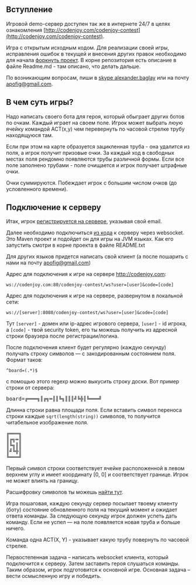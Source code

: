 <meta charset="UTF-8">

## Вступление

Игровой demo-сервер доступен так же в интернете 24/7 в целях
ознакомления [http://codenjoy.com/codenjoy-contest](http://codenjoy.com/codenjoy-contest).

Игра с открытым исходным кодом. Для реализации своей игры, исправления
ошибок в текущей и внесения других правок необходимо для начала
[форкнуть проект](https://github.com/codenjoyme/codenjoy.git).
В корне репозитория есть описание в файле Readme.md - там описано, что делать дальше.

По возникающим вопросам, пиши в [skype alexander.baglay](skype:alexander.baglay)
или на почту [apofig@gmail.com](mailto:apofig@gmail.com).

## В чем суть игры?

Надо написать своего бота для героя, который обыграет других ботов
по очкам. Каждый играет на своем поле. Игрок может выбрать люую ячейку
командой ACT(x,y) чем перевернуть по часовой стрелке трубу находящуюся там.

Если при этом на карте образуется зацикленная труба - она удалится из поля,
а игрок получит призовые очки. За каждый ход в свободных местах поля рендомно
появляются трубы различной формы. Если все поле заполнено трубами - поле очищается
и игрок получает штрафные очки. 

Очки суммируются. Побеждает игрок с большим числом очков (до условленного времени).

## Подключение к серверу

Итак, игрок [регистрируется на сервере](../../../register?gameName=moebius),
указывая свой email.

Далее необходимо подключиться [из кода](../../../resources/moebius/user/clients.zip)
к серверу через websocket. Это Maven проект и подойдет он для игры на JVM языках.
Как его запустить смотри в корне проекта в файле README.txt

Для других языков придется написать свой клиент (а после пошарить с нами на почту [apofig@gmail.com](mailto:apofig@gmail.com))

Адрес для подключения к игре на сервере http://codenjoy.com:

`ws://codenjoy.com:80/codenjoy-contest/ws?user=[user]&code=[code]`

Адрес для подключения к игре на сервере, развернутом в локальной сети:

`ws://[server]:8080/codenjoy-contest/ws?user=[user]&code=[code]`

Тут `[server]` - домен или ip-адрес игрового сервера, `[user]` - id игрока, a `[code]` -
твой security token, его ты можешь получить из адресной
строки браузера после регистрации/логина.

После подключения клиент будет регулярно (каждую секунду) получать строку
символов — с закодированным состоянием поля. Формат таков:

`^board=(.*)$`

с помощью этого regexp можно выкусить строку доски.
Вот пример строки от сервера:

<pre>board=╔═══╗║╔╗═║║╚╗║║║╝╚╬║╚═══╝</pre>

Длинна строки равна площади поля. Если вставить символ переноса
строки каждые `sqrt(length(string))` символов, то получится читабельное
изображение поля.

<pre>╔═══╗
║╔╗═║
║╚╗║║
║╝╚╬║
╚═══╝</pre>

Первый символ строки соответствует ячейке расположенной в левом верхнем
углу и имеет координату [0, 0] и соответствует границе. Игрок не может
влиять на границу.

Расшифровку символов ты можешь [найти тут](elements.md).

Игра пошаговая, каждую секунду сервер посылает твоему клиенту (боту)
состояние обновленного поля на текущий момент и ожидает ответа команды.
За следующую секунду игрок должен успеть дать команду.
Если не успел — на поле появляется новая труба и больше ничего.

Команда одна ACT(X, Y) - указывает какую трубу повернуть по часовой стрелке.

Первостепенная задача – написать websocket клиента, который подключится к серверу.
Затем заставить героя слушаться команды. Таким образом, игрок подготовится
к основной игре. Основная задача – вести осмысленную игру и победить.